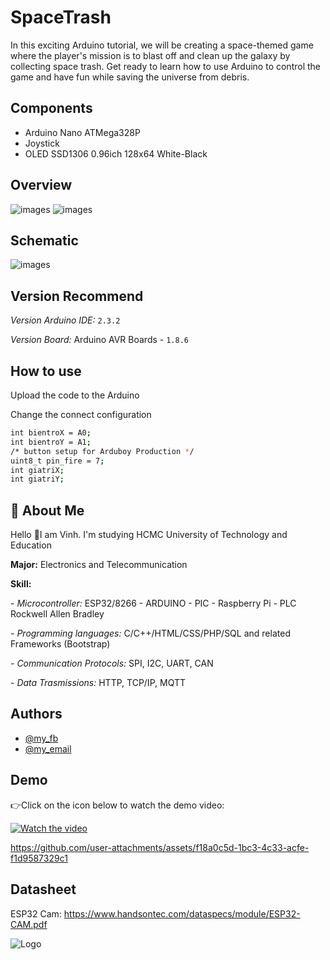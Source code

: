 # SpaceTrash
In this exciting Arduino tutorial, we will be creating a space-themed game where the player's mission is to blast off and clean up the galaxy by collecting space trash. Get ready to learn how to use Arduino to control the game and have fun while saving the universe from debris. 
## Components
- Arduino Nano ATMega328P
- Joystick
- OLED SSD1306 0.96ich 128x64 White-Black

## Overview

![images](https://github.com/VinhCao09/Robot_Car_using_ESP32_Cam/blob/main/images/1.jpg)
![images](https://github.com/VinhCao09/Robot_Car_using_ESP32_Cam/blob/main/images/2.jpg)

## Schematic
![images](https://github.com/VinhCao09/Robot_Car_using_ESP32_Cam/blob/main/images/4.jpg)

## Version Recommend
*Version Arduino IDE:*
`2.3.2`

*Version Board:* Arduino AVR Boards  - `1.8.6`

## How to use

Upload the code to the Arduino

Change the connect configuration

```bash
int bientroX = A0;
int bientroY = A1;
/* button setup for Arduboy Production */
uint8_t pin_fire = 7;
int giatriX;
int giatriY;
```

## 🚀 About Me
Hello 👋I am Vinh. I'm studying HCMC University of Technology and Education

**Major:** Electronics and Telecommunication

**Skill:** 

*- Microcontroller:* ESP32/8266 - ARDUINO - PIC - Raspberry Pi - PLC Rockwell Allen Bradley

*- Programming languages:* C/C++/HTML/CSS/PHP/SQL and
related Frameworks (Bootstrap)

*- Communication Protocols:* SPI, I2C, UART, CAN

*- Data Trasmissions:* HTTP, TCP/IP, MQTT
## Authors

- [@my_fb](https://www.facebook.com/vcao.vn)
- [@my_email](contact@vinhcaodatabase.com)

## Demo

👉Click on the icon below to watch the demo video:

[![Watch the video](https://media3.giphy.com/media/A7LF3J4uMJQ4r8ApLg/giphy.gif?cid=6c09b95275l1l3krhehcppcrgllmv64r7jd6py964efin2av&ep=v1_internal_gif_by_id&rid=giphy.gif&ct=s)](https://www.tiktok.com/@vinhcaoplay/video/7382913249139756306?lang=vi-VN)


https://github.com/user-attachments/assets/f18a0c5d-1bc3-4c33-acfe-f1d9587329c1


## Datasheet

ESP32 Cam: https://www.handsontec.com/dataspecs/module/ESP32-CAM.pdf 

![Logo](https://codingninja.asia/images/codeninjalogo.png)

